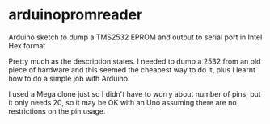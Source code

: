 # arduinopromreader
Arduino sketch to dump a TMS2532 EPROM and output to serial port in Intel Hex format

Pretty much as the description states. I needed to dump a 2532 from an old piece of hardware
and this seemed the cheapest way to do it, plus I learnt how to do a simple job with
Arduino.

I used a Mega clone just so I didn't have to worry about number of pins, but it only needs 20, so
it may be OK with an Uno assuming there are no restrictions on the pin usage.
